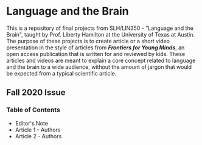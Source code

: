 # Language and the Brain

This is a repository of final projects from SLH/LIN350 - "Language and the Brain", taught by Prof. Liberty Hamilton at the University of Texas at Austin. The purpose of these projects is to create article or a short video presentation in the style of articles from <b><i>Frontiers for Young Minds</i></b>, an open access publication that is written for and reviewed by kids. These articles and videos are meant to explain a core concept related to language and the brain to a wide audience, without the amount of jargon that would be expected from a typical scientific article.

## Fall 2020 Issue

### Table of Contents
* Editor's Note
* Article 1 - Authors
* Article 2 - Authors
